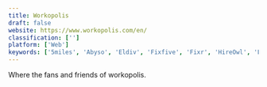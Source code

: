 ```yaml
---
title: Workopolis
draft: false 
website: https://www.workopolis.com/en/
classification: ['']
platform: ['Web']
keywords: ['5miles', 'Abyso', 'Eldiv', 'Fixfive', 'Fixr', 'HireOwl', 'LanceBase', 'SkillPatron', 'SlaveLabour', 'TaskRabbit', 'Tenrr', 'Upwork', 'Yooker', 'indeed', 'seoclerk']
---
```

Where the fans and friends of workopolis.